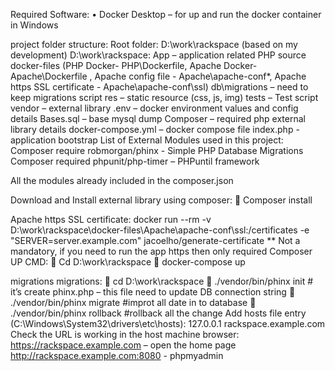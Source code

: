 Required Software:
•	Docker Desktop – for up and run the docker container in Windows


project folder structure:
Root folder: D:\work\rackspace  (based on my development)
D:\work\rackspace:
App – application related PHP source 
docker-files (PHP Docker- PHP\Dockerfile, Apache Docker- Apache\Dockerfile , Apache config file - Apache\apache-conf\*, Apache https SSL certificate - Apache\apache-conf\ssl)
		db\migrations – need to keep migrations script 
		res – static resource (css, js, img)
		tests – Test script 
		vendor – external library 
		.env – docker environment values and config details 
		Bases.sql – base mysql dump 
		Composer – required php external library details 
		docker-compose.yml – docker compose file 
		index.php - application bootstrap 
List of External Modules used in this project: 
Composer require robmorgan/phinx - Simple PHP Database Migrations
Composer required phpunit/php-timer – PHPuntil framework 

All the modules already included in the composer.json 

Download and Install external library using composer: 
	Composer install 

Apache https SSL certificate: 
docker run --rm -v D:\work\rackspace\docker-files\Apache\apache-conf\ssl:/certificates -e "SERVER=server.example.com" jacoelho/generate-certificate
** Not a mandatory, if you need to run the app https then only required 
Composer UP CMD:
	Cd D:\work\rackspace
	docker-compose up 

migrations migrations:
	cd D:\work\rackspace
	./vendor/bin/phinx init # it’s create phinx.php – this file need to update DB connection string 
	 ./vendor/bin/phinx  migrate #improt all date in to database 
	./vendor/bin/phinx  rollback #rollback all the change 
Add hosts file entry (C:\Windows\System32\drivers\etc\hosts): 
127.0.0.1 rackspace.example.com
Check the URL is working in the host machine browser:
https://rackspace.example.com – open the home page 
http://rackspace.example.com:8080 - phpmyadmin
 





